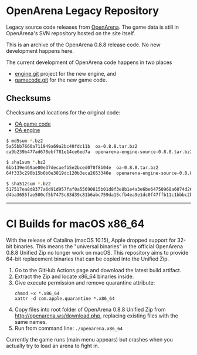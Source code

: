 # OpenArena Legacy Repository # 

Legacy source code releases from [OpenArena](http://openarena.ws).
The game data is still in OpenArena's SVN repository hosted on the site itself.

This is an archive of the OpenArena 0.8.8 release code.  No new development
happens here.

The current development of OpenArena code happens in two places

* [engine.git](https://github.com/OpenArena/engine.git) project for the new
engine, and
* [gamecode.git](https://github.com/OpenArena/gamecode.git) for the new game code.

## Checksums ##

Checksums and locations for the original code:

* [OA game code](http://files.poulsander.com/~poul19/public_files/oa/dev088/oa-0.8.8.tar.bz2)
* [OA engine](http://files.poulsander.com/~poul19/public_files/oa/dev088/openarena-engine-source-0.8.8.tar.bz2)

```sh
$ md5sum *.bz2
5a55bb7660a711949a69a2bc40fdc11b  oa-0.8.8.tar.bz2
ca9b239b477ad678ebf781e14ce6ed7a  openarena-engine-source-0.8.8.tar.bz2

$ sha1sum *.bz2
6bb139e469ae00e37decaefb5e2bced070f8b04e  oa-0.8.8.tar.bz2
64f333c290b15b6b0e3819dc120b3eca2653340e  openarena-engine-source-0.8.8.tar.bz2

$ sha512sum *.bz2
517517ea8d8377a6d91d957faf0a55690815b01d8f3e8b1e4a3e6be64750968a6074d26499e707fe2ec5fa7d630ceec022fdc879fdebcbfebbcff8195dd03e2f  oa-0.8.8.tar.bz2
d4ba3655fae500cf5b7475c83d39c81b6abc759da15cfb4ea9e1dc0f47ffb11c1bbbc2b6f85d613ab1d729978eda93d4d7677c9a45a33853e363c820d8b81c43  openarena-engine-source-0.8.8.tar.bz2
```

---

# CI Builds for macOS x86_64

With the release of Catalina (macOS 10.15), Apple dropped support for 32-bit
binaries. This means the "universal binaries" in the official OpenArena 0.8.8
Unified Zip no longer work on macOS. This repository aims to provide 64-bit
replacement binaries that can be copied into the Unified Zip.

1. Go to the GitHub Actions page and download the latest build artifact.
2. Extract the Zip and locate x86_64 binaries inside.
3. Give execute permission and remove quarantine attribute:
    ```
    chmod +x *.x86_64
    xattr -d com.apple.quarantine *.x86_64
    ```
4. Copy files into root folder of OpenArena 0.8.8 Unified Zip from
http://openarena.ws/download.php, replacing existing files with the same names.
5. Run from command line: `./openarena.x86_64`

Currently the game runs (main menu appears) but crashes when you actually try
to load an arena to fight in.

